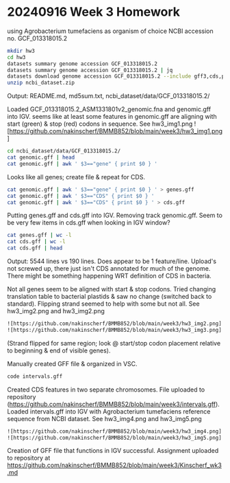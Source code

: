 # 20240916 Week 3 Homework

using Agrobacterium tumefaciens as organism of choice
NCBI accession no. GCF_013318015.2

```bash
mkdir hw3
cd hw3
datasets summary genome accession GCF_013318015.2
datasets summary genome accession GCF_013318015.2 | jq
datasets download genome accession GCF_013318015.2 --include gff3,cds,protein,rna,genome
unzip ncbi_dataset.zip
```

Output: README.md, md5sum.txt, ncbi_dataset/data/GCF_013318015.2/

Loaded GCF_013318015.2_ASM1331801v2_genomic.fna and genomic.gff into IGV. seems like at least some features in genomic.gff are aligning with start (green) & stop (red) codons in sequence.
See hw3_img1.png
![https://github.com/nakinscherf/BMMB852/blob/main/week3/hw3_img1.png]

```bash
cd ncbi_dataset/data/GCF_013318015.2/
cat genomic.gff | head
cat genomic.gff | awk ' $3=="gene" { print $0 } '
```

Looks like all genes; create file & repeat for CDS.

```bash
cat genomic.gff | awk ' $3=="gene" { print $0 } ' > genes.gff
cat genomic.gff | awk ' $3=="CDS" { print $0 } '
cat genomic.gff | awk ' $3=="CDS" { print $0 } ' > cds.gff
```

Putting genes.gff and cds.gff into IGV.
Removing track genomic.gff.
Seem to be very few items in cds.gff when looking in IGV window?

```bash
cat genes.gff | wc -l
cat cds.gff | wc -l
cat cds.gff | head
```
Output: 5544 lines vs 190 lines. Does appear to be 1 feature/line. Upload's not screwed up, there just isn't CDS annotated for much of the genome. There might be something happening WRT definition of CDS in bacteria.

Not all genes seem to be aligned with start & stop codons. Tried changing translation table to bacterial plastids & saw no change (switched back to standard). Flipping strand seemed to help with some but not all.
See hw3_img2.png and hw3_img2.png
```bash
![https://github.com/nakinscherf/BMMB852/blob/main/week3/hw3_img2.png]
![https://github.com/nakinscherf/BMMB852/blob/main/week3/hw3_img3.png]
```
(Strand flipped for same region; look @ start/stop codon placement relative to beginning & end of visible genes).

Manually created GFF file & organized in VSC.

```bash
code intervals.gff
```
Created CDS features in two separate chromosomes. File uploaded to repository (https://github.com/nakinscherf/BMMB852/blob/main/week3/intervals.gff).
Loaded intervals.gff into IGV with Agrobacterium tumefaciens reference sequence from NCBI dataset. See hw3_img4.png and hw3_img5.png
```bash
![https://github.com/nakinscherf/BMMB852/blob/main/week3/hw3_img4.png]
![https://github.com/nakinscherf/BMMB852/blob/main/week3/hw3_img5.png]
```

Creation of GFF file that functions in IGV successful. Assignment uploaded to repository at https://github.com/nakinscherf/BMMB852/blob/main/week3/Kinscherf_wk3.md
